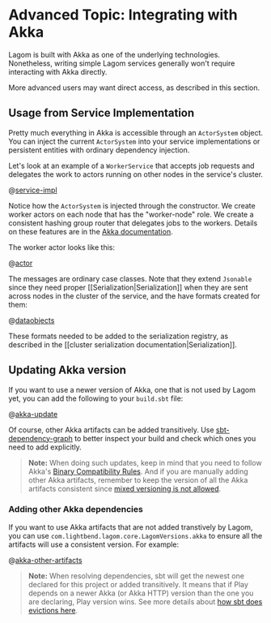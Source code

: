 # Advanced Topic: Integrating with Akka

Lagom is built with Akka as one of the underlying technologies.  Nonetheless, writing simple Lagom services generally won't require interacting with Akka directly.

More advanced users may want direct access, as described in this section.

## Usage from Service Implementation

Pretty much everything in Akka is accessible through an `ActorSystem` object. You can inject the current `ActorSystem` into your service implementations or persistent entities with ordinary dependency injection.

Let's look at an example of a `WorkerService` that accepts job requests and delegates the work to actors running on other nodes in the service's cluster.

@[service-impl](code/Akka.scala)

Notice how the `ActorSystem` is injected through the constructor. We create worker actors on each node that has the "worker-node" role. We create a consistent hashing group router that delegates jobs to the workers. Details on these features are in the [Akka documentation](https://doc.akka.io/docs/akka/2.6/?language=scala).

The worker actor looks like this:

@[actor](code/Akka.scala)

The messages are ordinary case classes. Note that they extend `Jsonable` since they need proper [[Serialization|Serialization]] when they are sent across nodes in the cluster of the service, and the have formats created for them:

@[dataobjects](code/Akka.scala)

These formats needed to be added to the serialization registry, as described in the [[cluster serialization documentation|Serialization]].

## Updating Akka version

If you want to use a newer version of Akka, one that is not used by Lagom yet, you can add the following to your `build.sbt` file:

@[akka-update](code/build-update-akka.sbt)

Of course, other Akka artifacts can be added transitively. Use [sbt-dependency-graph](https://github.com/jrudolph/sbt-dependency-graph) to better inspect your build and check which ones you need to add explicitly.

> **Note:** When doing such updates, keep in mind that you need to follow Akka's [Binary Compatibility Rules](https://doc.akka.io/docs/akka/2.6/common/binary-compatibility-rules.html). And if you are manually adding other Akka artifacts, remember to keep the version of all the Akka artifacts consistent since [mixed versioning is not allowed](https://doc.akka.io/docs/akka/2.6/common/binary-compatibility-rules.html#mixed-versioning-is-not-allowed).

### Adding other Akka dependencies

If you want to use Akka artifacts that are not added transtively by Lagom, you can use `com.lightbend.lagom.core.LagomVersions.akka` to ensure all the artifacts will use a consistent version. For example:

@[akka-other-artifacts](code/build-update-akka.sbt)

> **Note:** When resolving dependencies, sbt will get the newest one declared for this project or added transitively. It means that if Play depends on a newer Akka (or Akka HTTP) version than the one you are declaring, Play version wins. See more details about [how sbt does evictions here](https://www.scala-sbt.org/1.x/docs/Library-Management.html#Eviction+warning).
